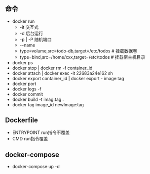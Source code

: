 #

## 命令

- docker run
  - -it 交互式
  - -d 后台运行
  - -p | -P 随机端口
  - --name
  - type=volume,src=todo-db,target=/etc/todos # 挂载数据卷
  - type=bind,src=/home/xxx,target=/etc/todos # 挂载宿主机目录
- docker ps
- docker stop | docker rm -f container_id
- docker attach | docker exec -it 22683a24e162 sh
- docker export container_id | docker export - image:tag
- docker port
- docker logs -f
- docker commit
- docker build -t imag:tag .
- docker tag image_id newImage:tag

## Dockerfile

- ENTRYPOINT run指令不覆盖
- CMD run指令覆盖

## docker-compose

- docker-compose up -d

